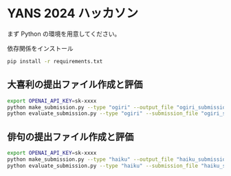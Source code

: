 # YANS 2024 ハッカソン

まず Python の環境を用意してください。

依存関係をインストール
```bash
pip install -r requirements.txt
```

## 大喜利の提出ファイル作成と評価
```bash
export OPENAI_API_KEY=sk-xxxx
python make_submission.py --type "ogiri" --output_file "ogiri_submission.jsonl"
python evaluate_submission.py --type "ogiri" --submission_file "ogiri_submission.jsonl" --output_file "ogiri_evaluation.jsonl"
```

## 俳句の提出ファイル作成と評価
```bash
export OPENAI_API_KEY=sk-xxxx
python make_submission.py --type "haiku" --output_file "haiku_submission.jsonl"
python evaluate_submission.py --type "haiku" --submission_file "haiku_submission.jsonl" --output_file "haiku_evaluation.jsonl"
```